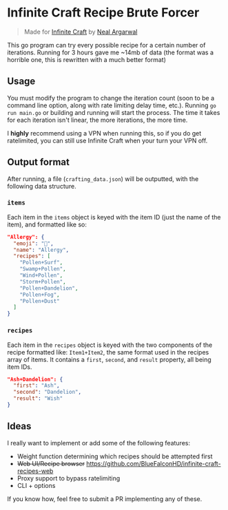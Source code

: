 # Infinite Craft Recipe Brute Forcer
> Made for [Infinite Craft](https://neal.fun/infinite-craft/) by [Neal Argarwal](https://twitter.com/nealagarwal)

This go program can try every possible recipe for a certain number of iterations. Running for 3 hours gave me ~14mb of data (the format was a horrible one, this is rewritten with a much better format)

## Usage
You must modify the program to change the iteration count (soon to be a command line option, along with rate limiting delay time, etc.). Running `go run main.go` or building and running will start the process. The time it takes for each iteration isn't linear, the more iterations, the more time.

I **highly** recommend using a VPN when running this, so if you do get ratelimited, you can still use Infinite Craft when your turn your VPN off.

## Output format
After running, a file (`crafting_data.json`) will be outputted, with the following data structure.

### `items`
Each item in the `items` object is keyed with the item ID (just the name of the item), and formatted like so:

```json
"Allergy": {
  "emoji": "🤧",
  "name": "Allergy",
  "recipes": [
    "Pollen+Surf",
    "Swamp+Pollen",
    "Wind+Pollen",
    "Storm+Pollen",
    "Pollen+Dandelion",
    "Pollen+Fog",
    "Pollen+Dust"
  ]
}
```

### `recipes`
Each item in the `recipes` object is keyed with the two components of the recipe formatted like: `Item1+Item2`, the same format used in the recipes array of items. It contains a `first`, `second`, and `result` property, all being item IDs.

```json
"Ash+Dandelion": {
  "first": "Ash",
  "second": "Dandelion",
  "result": "Wish"
}
```

## Ideas
I really want to implement or add some of the following features:

- Weight function determining which recipes should be attempted first
- ~~Web UI/Recipe browser~~ https://github.com/BlueFalconHD/infinite-craft-recipes-web
- Proxy support to bypass ratelimiting
- CLI + options

If you know how, feel free to submit a PR implementing any of these.
